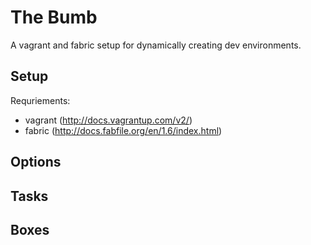 The Bumb
========

A vagrant and fabric setup for dynamically creating dev environments.

Setup
-----

Requriements:

- vagrant (http://docs.vagrantup.com/v2/)
- fabric (http://docs.fabfile.org/en/1.6/index.html)

Options
-------

Tasks
-----

Boxes
-----
